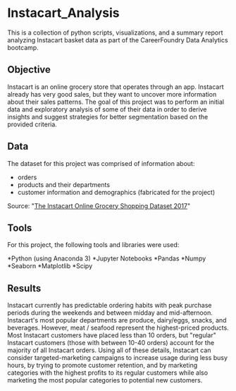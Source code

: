 # Instacart_Analysis
This is a collection of python scripts, visualizations, and a summary report analyzing Instacart basket data as part of the CareerFoundry Data Analytics bootcamp.


## Objective

Instacart is an online grocery store that operates through an app. Instacart already has very good sales, but they want to uncover more information about their sales patterns.  The goal of this project was to perform an initial data and exploratory analysis of some of their data in order to derive insights and suggest strategies for better segmentation based on the provided criteria.

## Data

The dataset for this project was comprised of information about:
+ orders
+ products and their departments
+ customer information and demographics (fabricated for the project)

Source: "[The Instacart Online Grocery Shopping Dataset 2017](https://www.instacart.com/datasets/grocery-shopping-2017)"

## Tools

For this project, the following tools and libraries were used:

*Python (using Anaconda 3)
*Jupyter Notebooks
*Pandas
*Numpy
*Seaborn
*Matplotlib
*Scipy

## Results

Instacart currently has predictable ordering habits with peak purchase periods during the weekends and between midday and mid-afternoon. Instacart's most popular departments are produce, dairy/eggs, snacks, and beverages.  However, meat / seafood represent the highest-priced products. Most Instacart customers have placed less than 10 orders, but "regular" Instacart customers (those with between 10-40 orders) account for the majority of all Instacart orders. Using all of these details, Instacart can consider targeted-marketing campaigns to increase usage during less busy hours, by trying to promote customer retention, and by marketing categories with the highest profits to its regular customers while also marketing the most popular categories to potential new customers.
